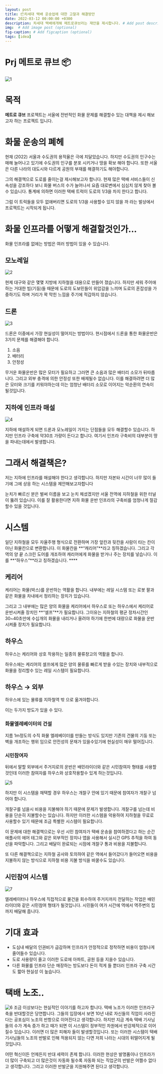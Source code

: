 ```yaml
---
layout: post
title: 📦차세대 택배 운송업에 대한 고찰과 해결방안
date: 2022-03-12 00:00:00 +0300
description: 차세대 택배에개해 메트로큐브라는 재안을 제시합니다. # Add post description (optional)
img:  # Add image post (optional)
fig-caption: # Add figcaption (optional)
tags: [idea] 
---
```



# Prj 메트로 큐브 📦

![1]({{site.baseurl}}/assets/img/Metro-Cube/1.png)

# 목적

**메트로 큐브** 프로젝트는 서울에 전반적인 화물 문제를 해결할수 있는 대책을 제시 해보고자 하는 프로젝트 입니다.

 

# 화물 운송의 폐헤

현재 (2022)  서울과 수도권의 용적율은 극에 치달았습니다. 하지만 수도권의 인구수는 매해 늘어나고 있기에 수도권의 인구를 분포 시키거나 땅을 확보 해야 합니다. 또한 서울은 다른 나라의 대도시와 다르게 공원의 부재를 해결하기도 해야합니다.

그의 해결책으로 도로를 줄이는걸 제시해보고자 합니다. 현재 많은 택배 서비스들이 신속성을 강조하다 보니 화물 버스의 수가 늘어나서 요즘 대로변에서 심심치 않게 찾아 볼수 있습니다. 통계에 의하면 이러한 택배 트럭이 도로의 1/3을 차지 한다고 합니다. 

그럼 이 트럭들을 모두 없애버리면 도로의 1/3을 사용할수 있지 않을 까 라는 발상에서 프로젝트는 시작되게 됩니다. 

# 화물 인프라를 어떻게 해결할것인가...

화물 인프라를 없에는 방법은 여러 방법이 있을 수 있습니다.

## 모노레일

![2]({{site.baseurl}}/assets/img/Metro-Cube/2.png)

현제 대구와 같은 몇몇 지방에 지하철을 대용으로 만들어 졌습니다. 하지만 세워 주어애 하는 거대한 빔(기둥)들 때문에 도로의 도보민들이 위압감을 느끼며 도로의 혼잡성을 가중하기도 하며 거리가 꽉 막힌 느낌을 주기에 적갑하지 않습니다. 

## 드론

![3]({{site.baseurl}}/assets/img/Metro-Cube/3.png)

드론은 이중에서 가장 현실성이 떨어지는 방법이다. 현시점에서 드론을 통한 화물운반은 3가지 문제를 해결해야 합니다. 

1. 소음
2. 배터리
3. 안정성

무거운 화물운반은 많은 모터가 필요하고 그러면 큰 소음과 많은 배터리 소모가 뒤따릅니다. 그리고 외부 충격에 의한 안정성 또한 배제될수 없습니다. 이를 해결하려면 더 많은 모터와 크기를 키워야하는데 이는 엄청난 배터리 소모로 이어지는 악순환의 연속이 될것입니다.   

## 지하에 인프라 매설

![4]({{site.baseurl}}/assets/img/Metro-Cube/4.png)

지하에 매설하게 되면 드론과 모노레일이 가지는  단점들을 모두 해결할수 있습니다. 하지만 인프라 구축에 약30조 가량이 든다고 합니다. 여기서 인프라 구축비의 대부분이 땅을 파내는데에서 발생합니다.

# 그래서 해결책은?

저는 지하에 인프라를 매설해야 한다고 생각합니다. 하지만 자본돠 시간이 너무 많이 들기에 그에 상응 하는 시스템을 제안해보고자합니다

눈치가 빠르신 분은 벌써 이름을 보고 눈치 체셨겠지만 서울 전역에 지하철을 위한 터널이 뚫려 있습니다. 이를 잘 활용한다면 지하 화물 운반 인프라의 구축비를 엄청나게 절감 할수 있을 것입니다.  

# 시스템

일단 지하철을 모두 자율주행 형식으로 전환하며 가장 앞칸과 뒷칸을 사람이 타는 칸이 아닌 화물칸으로 변환합니다. 이 화물칸을 **“캐리어”**라고 칭하겠습니다. 그리고 각 역의 양 끝  스크린 도어를 개조하여 캐리어에게 화물을 받거나 주는 장치를 넣습니다. 이를 **“하우스”**라고 칭하겠습니다. ****

## 케리어

케리어는 화물(박스)를 운반하는 역활을 합니다. 내부에는 레일 시스템 또는 로봇 팔과 같은 화물을 차내에서 정리하는 장치가 있습니다.

그리고 그 내부에는 많은 양의 화물을 케리어에서 하우스로 또는 하우스에서 케리어로 운반시켜줄 장치인 **“셀프”**가 필요합니다. 그이유는 지하철의 평균 정차시간인 30~40초만에 수십개의 화물을 내리거나 올려야 하기에 한번에 대량으로 화물을 운반시켜줄 장치가 필요합니다.

## 하우스

하우스는 케리어와 상호 작용하는 일종의 물류창고의 역활을 합니다.

하우스에는 케리어의 셀프에게 많은 양의 물류를 빠르게 받을 수있는 장치와 내부적으로 화물을 정리할수 있는 레일 시스템이 필요합니다. 

## 하우스 → 외부

하우스에 있는 물류를 지하철역 밖 으로 옮겨야합니다.

이는 두가지 방도가 있을 수 있다.

### 화물엘레베이터의 건설

지름 1m정도의 수직 화물 엘레베이터를 만들는 방식도 있지만 기존의 건물의 기둥 또는 벽을 개조하는 행위 임으로 안전성의 문재가 있을수있기에 현실성이 매우 떨어집니다.

### 시민참여자

뒤에서 말할 외부에서 주거지로의 운반은 배민라이더와 같은 시민참여자 형태를 사용할것인데 이러한 참여자를 하우스와 상호작용할수 있게 하는것입니다.

![5]({{site.baseurl}}/assets/img/Metro-Cube/5.png)

하지만 이 시스템을 채택할 경우 하우스는 개찰구 안에 있기 때문에 참여자가 개찰구 넘어야 합니다.

개찰구를 넘을시 비용을 지불해야 하기 때문에 문제가 발생합니다. 개찰구를 넘는데 비용을 단순히 지불할수는 있습니다. 하지만 이러한 시스템을 악용하여 지하철을 무료로 사용할수 있기 때문에 조금 특별한 시스템이 필요합니다.

이 문제에 대한 해결책으로는 우선 시민 참여자가 택배 운송을 참여하겠다고 하는 순간 애플사의 에어 테그와 같은 외부적인 장치나 앱을 사용해서 실시간 GPS 추적을 하여 동선을 파악합니다. 그리고 배달이 완료되는 시점에 개찰구 통과 비용을 지불합니다.

또 다른 해결책으로는 지하철 공사와 토의하여 같은 역에서 들어갔다가 들어오면 비용을 지불하지 않는 방식으로 지하철 비용 지불 방식을 바꿀수도 있습니다. 

## 시민참여 시스템

![7]({{site.baseurl}}/assets/img/Metro-Cube/7.png)

엘레베이터나 하우스에 직접적으로 물건을 회수하여 주거지까지 전달하는 작업은 배민 라이더와 같은 시민참여 형태가 될것입니다.  시민들이 여가 시간에 역에서 역주변의 집까지 배달해 줍니다.

# 기대 효과

- 도심내 배달의 인권비가 급감하며 인프라가 안정적으로 정착하면 비용이 엄청나게 줄어들수 있습니다.
- 도로 사용량이 줄고 이러한 도로에 아파트, 공원 등을 지을수 있습니다.
- 다른 화물를 인프라 단순 매장하는 방도보다 돈이 적게 들 뿐더러 인프라 구축 시간도 짧아 현실성 이 높습니다.

# 택배 노조..

![6]({{site.baseurl}}/assets/img/Metro-Cube/6.png)
조금 이상보다는 현실적인 이야기를 하고자 합니다. 택배 노조가 이러한 인프라구축을 반대할것은 당연합니다. 그들의 입장에서 보면 10년 내로 자신들의 직업이 사라진다는 공포심이 노조의 반항으로 이어진다고 생각합니다. 하지만 지금 계속 택배 기사님들의 수가 계속 증가 하고 때가 되면 이 시스템이 정부적인 차원에서 반강제적으로 이어 질수 있습니다. 이러면 더 많은 피해자 들이 발생할것입니다. 또는 이러한 시스템이 택배 기사님들의 노조의 반발로 인해 적용되지 않는 다면 저희 나라는 시대의 뒤떨어지게 될것입니다. 

어떤 혁신이든 언제든지 반대 세력이 존제 합니다. 이러한 현상은 발명품이나 인프라가 더 많이 구축되고 더 많은것이 자동화 될수록 자동화 되는 직업군의 반발은 어쩔수 없다고 생각합니다. 그리고 이러한 반발군을 지원해주면 된다고 생각합니다.